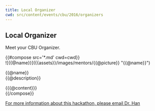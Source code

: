 ```yaml
---
title: Local Organizer
cwd: src/content/events/cbu/2016/organizers
---
```


## <i class="icon fa-group"></i> <b>Local Organizer</b>

Meet your CBU Organizer.
<div class="row">
{{#compose src='*.md' cwd=cwd}}
<div class="6u">
  <div class="mentor-card expander">
      <span class="mentor-picture">
       ![{{@name}}]({{assets}}/images/mentors/{{@picture}} "{{@name}}")       
      </span>
      <p class="mentor-titles">
        {{@name}}<br/>
        {{@description}}
      </p>
  </div>
  <div class="6u content mentor-description">
    {{{@content}}}
  </div>
</div>
{{/compose}}
</div>

<a href="mailto:mhan@calbaptist.edu">For more information about this hackathon, please email Dr. Han</a>

